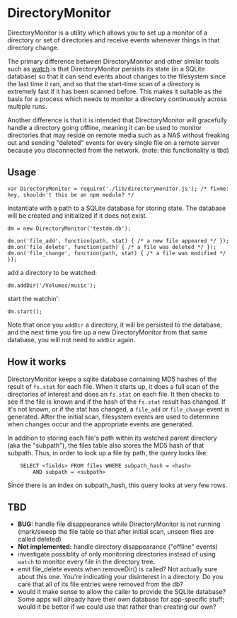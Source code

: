 DirectoryMonitor
================
DirectoryMonitor is a utility which allows you to set up a monitor of a
directory or set of directories and receive events whenever things in
that directory change.

The primary difference between DirectoryMonitor and other similar tools
such as [watch](https://www.npmjs.org/package/node-watch) is that
DirectoryMonitor persists its state (in a SQLite database) so that it can
send events about changes to the filesystem since the last time it ran,
and so that the start-time scan of a directory is extremely fast if it
has been scanned before. This makes it suitable as the basis for a
process which needs to monitor a directory continuously across multiple
runs.

Another difference is that it is intended that DirectoryMonitor will
gracefully handle a directory going offline, meaning it can be used
to monitor directories that may reside on remote media such as a NAS
without freaking out and sending "deleted" events for every single
file on a remote server because you disconnected from the network.
(note: this functionality is tbd)

Usage
-----

    var DirectoryMonitor = require('./lib/directorymonitor.js'); /* fixme: hey, shouldn't this be an npm module? */

Instantiate with a path to a SQLite database for storing state.
The database will be created and initialized if it does not exist.

    dm = new DirectoryMonitor('testdm.db');

    dm.on('file_add', function(path, stat) { /* a new file appeared */ });
    dm.on('file_delete', function(path) { /* a file was deleted */ });
    dm.on('file_change', function(path, stat) { /* a file was modified */ });

add a directory to be watched:

    dm.addDir('/Volumes/music');

start the watchin':

    dm.start();

Note that once you `addDir` a directory, it will be persisted to the database,
and the next time you fire up a new DirectoryMonitor from that same database,
you will not need to `addDir` again.

How it works
------------
DirectoryMonitor keeps a sqlite database containing MD5 hashes of the result
of `fs.stat` for each file.  When it starts up, it does a full scan of the
directories of interest and does an `fs.stat` on each file.  It then checks to
see if the file is known and if the hash of the `fs.stat` result has changed.
If it's not known, or if the stat has changed, a `file_add` or `file_change`
event is generated.  After the initial scan, filesystem events are used to
determine when changes occur and the appropriate events are generated.

In addition to storing each file's path within its watched parent
directory (aka the "subpath"), the files table also stores the MD5 hash of
that subpath.  Thus, in order to look up a file by path, the query looks
like:

        SELECT <fields> FROM files WHERE subpath_hash = <hash>
            AND subpath = <subpath>
Since there is an index on subpath_hash, this query looks at very few
rows.


TBD
---
* **BUG:** handle file disappearance while DirectoryMonitor is not running (mark/sweep
    the file table so that after initial scan, unseen files are called deleted)
* **Not implemented:** handle directory disappearance ("offline" events)
* investigate possiblity of only monitoring directories instead of using `watch`
to monitor every file in the directory tree.
* emit file_delete events when removeDir() is called?  Not actually sure about
this one.  You're indicating your disinterest in a directory.  Do you care that
all of its file entries were removed from the db?
* would it make sense to allow the caller to provide the SQLite database?
Some apps will already have their own database for app-specific stuff; would it
be better if we could use that rather than creating our own?
